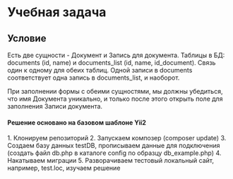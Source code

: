Учебная задача
======
Условие
------
Есть две сущности - Документ и Запись для документа. Таблицы в БД: documents (id, name) и documents_list (id, name, id_document). Связь один к одному для обеих таблиц. Одной записи в documents соответствует одна запись в documents_list, и наоборот.

При заполнении формы с обеими сущностями, мы должны убедиться, что имя Документа уникально, и только после этого открыть поле для заполнения Записи документа.

<h4>Решение основано на базовом шаблоне Yii2</h4>
1. Клонируем репозиторий 
2. Запускаем композер (composer update)
3. Создаем базу данных testDB, прописываем данные для подключения (создать файл db.php в каталоге config по образцу db_example.php)
4. Накатываем миграции
5. Разворачиваем тестовый локальный сайт, например, test.loc, изучаем решение
